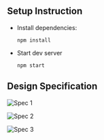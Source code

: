 ## Setup Instruction

- Install dependencies:

    `npm install`

- Start dev server

    `npm start`

## Design Specification

![Spec 1](https://github.com/vikizax/react-dishpoll/design-sepcs/des1.png?raw=true)

![Spec 2](https://github.com/vikizax/react-dishpoll/design-sepcs/des2.png?raw=true)

![Spec 3](https://github.com/vikizax/react-dishpoll/design-sepcs/des3.png?raw=true)